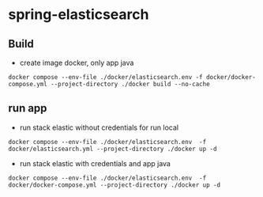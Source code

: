 # spring-elasticsearch

## Build

* create image docker, only app java

``
docker compose --env-file ./docker/elasticsearch.env -f docker/docker-compose.yml --project-directory ./docker build --no-cache
``

## run app

* run stack elastic without credentials for run local
```
docker compose --env-file ./docker/elasticsearch.env  -f docker/elasticsearch.yml --project-directory ./docker up -d
```

* run stack elastic with credentials and app java 
```
docker compose --env-file ./docker/elasticsearch.env  -f docker/docker-compose.yml --project-directory ./docker up -d
```